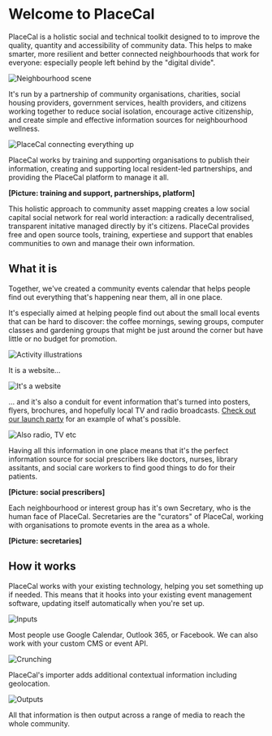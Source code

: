 # Welcome to PlaceCal

PlaceCal is a holistic social and technical toolkit designed to to improve the quality, quantity and accessibility of community data. This helps to make smarter, more resilient and better connected neighbourhoods that work for everyone: especially people left behind by the "digital divide". 

![Neighbourhood scene](https://placecal.org/assets/presentation/desktop/std-6-ad7612ff48a04e768458efb0bd215ceffc6feb4f55f4a76381217532ae5ea2c6.png)

It's run by a partnership of community organisations, charities, social housing providers, government services, health providers, and citizens working together to reduce social isolation, encourage active citizenship, and create simple and effective information sources for neighbourhood wellness.

![PlaceCal connecting everything up](https://placecal.org/assets/presentation/desktop/std-7-e138a7da65c84b34ccbeea69d859041a4cdd8114675f550f9d984b57728dd3e4.png)

PlaceCal works by training and supporting organisations to publish their information, creating and supporting local resident-led partnerships, and providing the PlaceCal platform to manage it all.

**\[Picture: training and support, partnerships, platform\]**

This holistic approach to community asset mapping creates a low social capital social network for real world interaction: a radically decentralised, transparent initative managed directly by it's citizens. PlaceCal provides free and open source tools, training, expertiese and support that enables communities to own and manage their own information.

## What it is

Together, we've created a community events calendar that helps people find out everything that's happening near them, all in one place.

It's especially aimed at helping people find out about the small local events that can be hard to discover: the coffee mornings, sewing groups, computer classes and gardening groups that might be just around the corner but have little or no budget for promotion.

![Activity illustrations](https://placecal.org/assets/presentation/desktop/std-0-0a0fecaf098f631b0c4aa48ddc69e010033320fb39a10aacb2f9bb188425a7d7.png)

It is a website…

![It&apos;s a website](https://placecal.org/assets/presentation/desktop/std-1-dcc7cd4e963ecf86e80f22914c4cd693bcc0da25128e4d6187a1c6683c94f233.png)

… and it's also a conduit for event information that's turned into posters, flyers, brochures, and hopefully local TV and radio broadcasts. [Check out our launch party](https://placecal.org/winter2017) for an example of what's possible.

![Also radio, TV etc](https://placecal.org/assets/presentation/desktop/std-2-429554ff786838974f7d0b2f7f3a909aed6aff299285be4af0aaa0dcbcd028fd.png)

Having all this information in one place means that it's the perfect information source for social prescribers like doctors, nurses, library assitants, and social care workers to find good things to do for their patients.

**\[Picture: social prescribers\]**

Each neighbourhood or interest group has it's own Secretary, who is the human face of PlaceCal. Secretaries are the "curators" of PlaceCal, working with organisations to promote events in the area as a whole.

**\[Picture: secretaries\]**

## How it works

PlaceCal works with your existing technology, helping you set something up if needed. This means that it hooks into your existing event management software, updating itself automatically when you're set up.

![Inputs](https://placecal.org/assets/presentation/desktop/std-3-93fd59dcc08ac168782e877e563690a135880835d95084ea5d000ba7c241db46.png)

Most people use Google Calendar, Outlook 365, or Facebook. We can also work with your custom CMS or event API.

![Crunching](https://placecal.org/assets/presentation/desktop/std-4-59c501796db4ad38d22a842288c0003aa723ea7cb39774767983052fd7f991e2.png)

PlaceCal's importer adds additional contextual information including geolocation.

![Outputs](https://placecal.org/assets/presentation/desktop/std-5-cd71732e783aca053de069b45effd76626f654d5a916b01350e80ea11b784e37.png)

All that information is then output across a range of media to reach the whole community.

